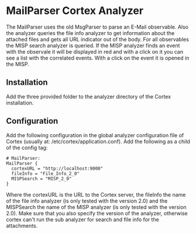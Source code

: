 # MailParser Cortex Analyzer

The MailParser uses the old MsgParser to parse an E-Mail observable. Also the analyzer queries the file info analyzer to get information about the attached files and gets all URL indicator out of the body. For all observables the MISP search analyzer is queried. If the MISP analyzer finds an event with the observale it will be displayed in red and with a click on it you can see a list with the correlated events. With a click on the event it is opened in the MISP.

## Installation

Add the three provided folder to the analyzer directory of the Cortex installation. 

## Configuration

Add the following configuration in the global analyzer configuration file of Cortex (usually at: /etc/cortex/application.conf). Add the following as a child of the config tag:

```
# MailParser:
MailParser {
  cortexURL = "http://localhost:9000"
  fileInfo = "File_Info_2_0"
  MISPSearch = "MISP_2_0"
}
```

Where the cortexURL is the URL to the Cortex server, the fileInfo the name of the file info analyzer (is only tested with the version 2.0) and the MISPSearch the name of the MISP analyzer (is only tested with the version 2.0). Make sure that you also specify the version of the analyzer, otherwise cortex can't run the sub analyzer for search and file info for the attachments.